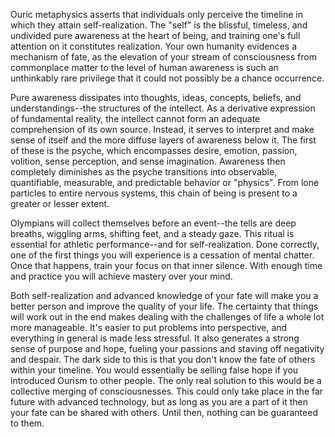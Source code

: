 Ouric metaphysics asserts that individuals only perceive the timeline in which they attain self-realization. The "self" is the blissful, timeless, and undivided pure awareness at the heart of being, and training one's full attention on it constitutes realization. Your own humanity evidences a mechanism of fate, as the elevation of your stream of consciousness from commonplace matter to the level of human awareness is such an unthinkably rare privilege that it could not possibly be a chance occurrence.

Pure awareness dissipates into thoughts, ideas, concepts, beliefs, and understandings--the structures of the intellect. As a derivative expression of fundamental reality, the intellect cannot form an adequate comprehension of its own source. Instead, it serves to interpret and make sense of itself and the more diffuse layers of awareness below it. The first of these is the psyche, which encompasses desire, emotion, passion, volition, sense perception, and sense imagination. Awareness then completely diminishes as the psyche transitions into observable, quantifiable, measurable, and predictable behavior or "physics". From lone particles to entire nervous systems, this chain of being is present to a greater or lesser extent.

Olympians will collect themselves before an event--the tells are deep breaths, wiggling arms, shifting feet, and a steady gaze. This ritual is essential for athletic performance--and for self-realization. Done correctly, one of the first things you will experience is a cessation of mental chatter. Once that happens, train your focus on that inner silence. With enough time and practice you will achieve mastery over your mind.

Both self-realization and advanced knowledge of your fate will make you a better person and improve the quality of your life. The certainty that things will work out in the end makes dealing with the challenges of life a whole lot more manageable. It's easier to put problems into perspective, and everything in general is made less stressful. It also generates a strong sense of purpose and hope, fueling your passions and staving off negativity and despair. The dark side to this is that you don't know the fate of others within your timeline. You would essentially be selling false hope if you introduced Ourism to other people. The only real solution to this would be a collective merging of consciousnesses. This could only take place in the far future with advanced technology, but as long as you are a part of it then your fate can be shared with others. Until then, nothing can be guaranteed to them.
